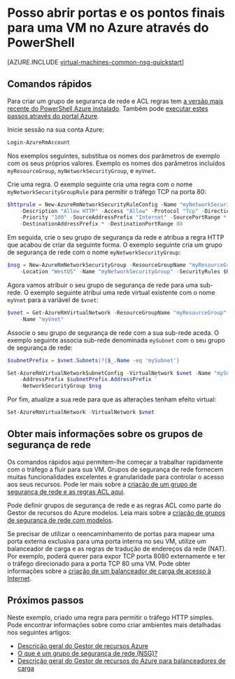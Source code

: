 <properties
   pageTitle="Abra portas para uma VM através do PowerShell | Microsoft Azure"
   description="Saiba como abrir uma porta / crie um ponto final para sua VM do Windows com o modo de implementação do Azure recurso gestor e o Azure PowerShell"
   services="virtual-machines-windows"
   documentationCenter=""
   authors="iainfoulds"
   manager="timlt"
   editor=""/>

<tags
   ms.service="virtual-machines-windows"
   ms.devlang="na"
   ms.topic="article"
   ms.tgt_pltfrm="vm-windows"
   ms.workload="infrastructure-services"
   ms.date="10/27/2016"
   ms.author="iainfou"/>

# <a name="opening-ports-and-endpoints-to-a-vm-in-azure-using-powershell"></a>Posso abrir portas e os pontos finais para uma VM no Azure através do PowerShell
[AZURE.INCLUDE [virtual-machines-common-nsg-quickstart](../../includes/virtual-machines-common-nsg-quickstart.md)]

## <a name="quick-commands"></a>Comandos rápidos
Para criar um grupo de segurança de rede e ACL regras tem [a versão mais recente do PowerShell Azure instalado](../powershell-install-configure.md). Também pode [executar estes passos através do portal Azure](virtual-machines-windows-nsg-quickstart-portal.md).

Inicie sessão na sua conta Azure:

```powershell
Login-AzureRmAccount
```

Nos exemplos seguintes, substitua os nomes dos parâmetros de exemplo com os seus próprios valores. Exemplo os nomes dos parâmetros incluídos `myResourceGroup`, `myNetworkSecurityGroup`, e `myVnet`.

Crie uma regra. O exemplo seguinte cria uma regra com o nome `myNetworkSecurityGroupRule` para permitir o tráfego TCP na porta 80:

```powershell
$httprule = New-AzureRmNetworkSecurityRuleConfig -Name "myNetworkSecurityGroupRule" `
    -Description "Allow HTTP" -Access "Allow" -Protocol "Tcp" -Direction "Inbound" `
    -Priority "100" -SourceAddressPrefix "Internet" -SourcePortRange * `
    -DestinationAddressPrefix * -DestinationPortRange 80
```

Em seguida, crie o seu grupo de segurança da rede e atribua a regra HTTP que acabou de criar da seguinte forma. O exemplo seguinte cria um grupo de segurança de rede com o nome `myNetworkSecurityGroup`:

```powershell
$nsg = New-AzureRmNetworkSecurityGroup -ResourceGroupName "myResourceGroup" `
    -Location "WestUS" -Name "myNetworkSecurityGroup" -SecurityRules $httprule
```

Agora vamos atribuir o seu grupo de segurança de rede para uma sub-rede. O exemplo seguinte atribui uma rede virtual existente com o nome `myVnet` para a variável de `$vnet`:

```powershell
$vnet = Get-AzureRmVirtualNetwork -ResourceGroupName "myResourceGroup" `
    -Name "myVnet"
```

Associe o seu grupo de segurança de rede com a sua sub-rede aceda. O exemplo seguinte associa sub-rede denominada `mySubnet` com o seu grupo de segurança de rede:

```powershell
$subnetPrefix = $vnet.Subnets|?{$_.Name -eq 'mySubnet'}

Set-AzureRmVirtualNetworkSubnetConfig -VirtualNetwork $vnet -Name "mySubnet" `
    -AddressPrefix $subnetPrefix.AddressPrefix `
    -NetworkSecurityGroup $nsg
```

Por fim, atualize a sua rede para que as alterações tenham efeito virtual:

```powershell
Set-AzureRmVirtualNetwork -VirtualNetwork $vnet
```


## <a name="more-information-on-network-security-groups"></a>Obter mais informações sobre os grupos de segurança de rede
Os comandos rápidos aqui permitem-lhe começar a trabalhar rapidamente com o tráfego a fluir para sua VM. Grupos de segurança de rede fornecem muitas funcionalidades excelentes e granularidade para controlar o acesso aos seus recursos. Pode ler mais sobre a [criação de um grupo de segurança de rede e as regras ACL aqui](../virtual-network/virtual-networks-create-nsg-arm-ps.md).

Pode definir grupos de segurança de rede e as regras ACL como parte do Gestor de recursos do Azure modelos. Leia mais sobre a [criação de grupos de segurança de rede com modelos](../virtual-network/virtual-networks-create-nsg-arm-template.md).

Se precisar de utilizar o reencaminhamento de portas para mapear uma porta externa exclusiva para uma porta interna no seu VM, utilize um balanceador de carga e as regras de tradução de endereços da rede (NAT). Por exemplo, poderá querer para expor TCP porta 8080 externamente e ter o tráfego direcionado para a porta TCP 80 uma VM. Pode obter informações sobre a [criação de um balanceador de carga de acesso à Internet](../load-balancer/load-balancer-get-started-internet-arm-ps.md).

## <a name="next-steps"></a>Próximos passos
Neste exemplo, criado uma regra para permitir o tráfego HTTP simples. Pode encontrar informações sobre como criar ambientes mais detalhadas nos seguintes artigos:

- [Descrição geral do Gestor de recursos Azure](../azure-resource-manager/resource-group-overview.md)
- [O que é um grupo de segurança de rede (NSG)?](../virtual-network/virtual-networks-nsg.md)
- [Descrição geral do Gestor de recursos do Azure para balanceadores de carga](../load-balancer/load-balancer-arm.md)